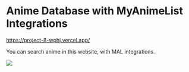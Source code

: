# Anime Database with MyAnimeList Integrations

https://project-8-wphj.vercel.app/

You can search anime in this website, with MAL integrations.

![](https://i.imgur.com/lngnweQ.png)
